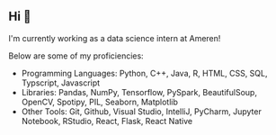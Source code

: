 ## Hi 👋

I'm currently working as a data science intern at Ameren!

Below are some of my proficiencies:
- Programming Languages: Python, C++, Java, R, HTML, CSS, SQL, Typscript, Javascript
- Libraries: Pandas, NumPy, Tensorflow, PySpark, BeautifulSoup, OpenCV, Spotipy, PIL, Seaborn, Matplotlib
- Other Tools: Git, Github, Visual Studio, IntelliJ, PyCharm, Jupyter Notebook, RStudio, React, Flask, React Native

<!--
**manntalati/manntalati** is a ✨ _special_ ✨ repository because its `README.md` (this file) appears on your GitHub profile.

Here are some ideas to get you started:

- 🔭 I’m currently working on ...
- 🌱 I’m currently learning ...
- 👯 I’m looking to collaborate on ...
- 🤔 I’m looking for help with ...
- 💬 Ask me about ...
- 📫 How to reach me: ...
- 😄 Pronouns: ...
- ⚡ Fun fact: ...
-->
